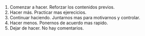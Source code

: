 1. Comenzar a hacer.
      Reforzar los contenidos previos.
2. Hacer más.
      Practicar mas ejerecicios.
3. Continuar haciendo.
       Juntarnos mas para motivarnos y controlar.
4. Hacer menos.
       Ponernos de acuerdo mas rapido.
5. Dejar de hacer.
       No hay comentarios.
